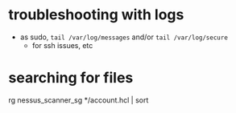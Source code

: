 # troubleshooting with logs
- as sudo, `tail /var/log/messages` and/or `tail /var/log/secure` 
    - for ssh issues, etc 

# searching for files
rg nessus_scanner_sg */account.hcl | sort